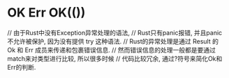 # OK Err OK(())

// 由于Rust中没有Exception异常处理的语法,
// Rust只有panic报错, 并且panic不允许被保护, 因为没有提供 try 这种语法.
// Rust的异常处理是通过 Result 的 Ok 和 Err 成员来传递和包裹错误信息.
// 然而错误信息的处理一般都是要通过match来对类型进行比较, 所以很多时候
// 代码比较冗余, 通过?符号来简化Ok和Err的判断.